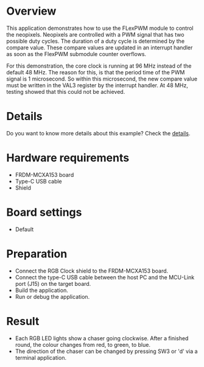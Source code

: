 Overview
========
This application demonstrates how to use the FLexPWM module to control the neopixels. Neopixels are controlled with a PWM signal that has two possible duty cycles. The duration of a duty cycle is determined by the compare value. These compare values are updated in an interrupt handler as soon as the FlexPWM submodule counter overflows.

For this demonstration, the core clock is running at 96 MHz instead of the default 48 MHz. The reason for this, is that the period time of the PWM signal is 1 microsecond. So within this microsecond, the new compare value must be written in the VAL3 register by the interrupt handler. At 48 MHz, testing showed that this could not be achieved.

Details
====================
Do you want to know more details about this example? Check the [details](./readme_details.md).

Hardware requirements
=====================
- FRDM-MCXA153 board
- Type-C USB cable
- Shield

Board settings
==============
- Default

Preparation
===========
- Connect the RGB Clock shield to the FRDM-MCXA153 board.
- Connect the type-C USB cable between the host PC and the MCU-Link port (J15) on the target board.
- Build the application.
- Run or debug the application.

Result
======
- Each RGB LED lights show a chaser going clockwise. After a finished round, the colour changes from red, to green, to blue.
- The direction of the chaser can be changed by pressing SW3 or 'd' via a terminal application.

